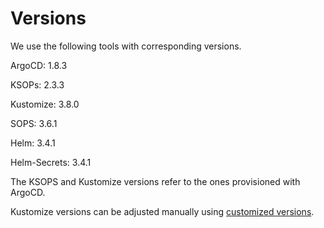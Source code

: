 # Versions

We use the following tools with corresponding versions.

ArgoCD: 1.8.3

KSOPs: 2.3.3

Kustomize: 3.8.0

SOPS: 3.6.1

Helm: 3.4.1

Helm-Secrets: 3.4.1

The KSOPS and Kustomize versions refer to the ones provisioned with ArgoCD.

Kustomize versions can be adjusted manually using [customized versions](https://argoproj.github.io/argo-cd/user-guide/kustomize/#custom-kustomize-versions).
